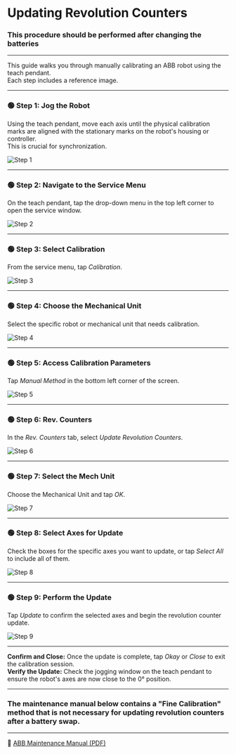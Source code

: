 # Updating Revolution Counters 
### This procedure should be performed after changing the batteries

---

This guide walks you through manually calibrating an ABB robot using the teach pendant.  
Each step includes a reference image.

---

### 🟢 Step 1: Jog the Robot
Using the teach pendant, move each axis until the physical calibration marks are aligned with the stationary marks on the robot's housing or controller.  
This is crucial for synchronization.  

![Step 1](images/step1.png)

---

### 🟢 Step 2: Navigate to the Service Menu
On the teach pendant, tap the drop-down menu in the top left corner to open the service window.  

![Step 2](images/step2.png)

---

### 🟢 Step 3: Select Calibration
From the service menu, tap *Calibration*.  

![Step 3](images/step3.png)

---

### 🟢 Step 4: Choose the Mechanical Unit
Select the specific robot or mechanical unit that needs calibration.  

![Step 4](images/step4.png)

---

### 🟢 Step 5: Access Calibration Parameters
Tap *Manual Method* in the bottom left corner of the screen.  

![Step 5](images/step5.png)

---

### 🟢 Step 6: Rev. Counters
In the *Rev. Counters* tab, select *Update Revolution Counters*.  

![Step 6](images/step6.png)

---

### 🟢 Step 7: Select the Mech Unit
Choose the Mechanical Unit and tap *OK*.  

![Step 7](images/step7.png)

---

### 🟢 Step 8: Select Axes for Update
Check the boxes for the specific axes you want to update, or tap *Select All* to include all of them.  

![Step 8](images/step8.png)

---

### 🟢 Step 9: Perform the Update
Tap *Update* to confirm the selected axes and begin the revolution counter update.  

![Step 9](images/step9.png)

---

**Confirm and Close:** Once the update is complete, tap *Okay* or *Close* to exit the calibration session.  
**Verify the Update:** Check the jogging window on the teach pendant to ensure the robot's axes are now close to the 0° position.  

---

### The maintenance manual below contains a "Fine Calibration" method that is not necessary for updating revolution counters after a battery swap.

---

📄 [ABB Maintenance Manual (PDF)](./IRB120_Manual.pdf)
